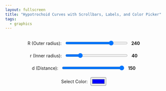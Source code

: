```yaml
---
layout: fullscreen
title: "Hypotrochoid Curves with Scrollbars, Labels, and Color Picker"
tags:
  - graphics
---
```


<style>
        .controls {
            margin-top: 20px;
            display: flex;
            flex-direction: column;
            align-items: center;
        }
        .control-group {
            margin: 10px 0;
            display: flex;
            align-items: center;
        }
        .control-group label {
            margin-right: 10px;
        }
        .color-spectrum {
            margin: 10px 0;
            width: 300px;
        }
        input[type="range"] {
            width: 200px;
        }
        .value-label {
            margin-left: 10px;
            font-weight: bold;
        }
</style>
<canvas id="canvas" width="600" height="600"></canvas>
<div class="controls">
        <div class="control-group">
            <label for="R">R (Outer radius):</label>
            <input type="range" id="R" min="50" max="300" value="240">
            <span id="R-value" class="value-label">240</span>
        </div>
        <div class="control-group">
            <label for="r">r (Inner radius):</label>
            <input type="range" id="r" min="10" max="150" value="40">
            <span id="r-value" class="value-label">40</span>
        </div>
        <div class="control-group">
            <label for="d">d (Distance):</label>
            <input type="range" id="d" min="10" max="150" value="150">
            <span id="d-value" class="value-label">150</span>
        </div>
        <div class="control-group">
            <label for="color">Select Color:</label>
            <input type="color" id="color" value="#0000ff">
        </div>
	<canvas id="gradientCanvas" width="300" height="50" class="color-spectrum"></canvas>
</div>

<script>
        const canvas = document.getElementById('canvas');
        const ctx = canvas.getContext('2d');
        const gradientCanvas = document.getElementById('gradientCanvas');
        const gradientCtx = gradientCanvas.getContext('2d');

        let R = 240;
        let r = 40;
        let d = 150;
        let rotationAngle = 0;
        let selectedColor = '#0000ff';

        function drawHypotrochoid() {
            const width = canvas.width;
            const height = canvas.height;
	    const centerX = width / 2;
	    const centerY = height / 2;

            ctx.clearRect(0, 0, width, height); // Clear canvas
            ctx.save();
            ctx.translate(width / 2, height / 2);
            ctx.rotate(rotationAngle * Math.PI / 180);
            ctx.translate(-width / 2, -height / 2);

            ctx.beginPath();
            const gradient = ctx.createLinearGradient(0, 0, width, height);
            const colors = generateGradientColors(selectedColor, 8);
            colors.forEach((color, index) => {
                gradient.addColorStop(index / (colors.length - 1), color);
            });
            ctx.strokeStyle = gradient;
            ctx.lineWidth = 2;


            for (let t = 0; t <= 2 * Math.PI * r / Math.gcd(R, r); t += 0.01) {
                const x = centerX + (R - r) * Math.cos(t) + d * Math.cos(((R - r) / r) * t);
                const y = centerY + (R - r) * Math.sin(t) - d * Math.sin(((R - r) / r) * t);
		if (t==0) 
            	ctx.moveTo(x, y);
		else
                ctx.lineTo(x, y);
            }

            ctx.stroke();
            ctx.restore();

            rotationAngle += 1;
        }

        // Utility function to calculate the greatest common divisor (GCD)
        Math.gcd = function(a, b) {
            return b ? Math.gcd(b, a % b) : Math.abs(a);
        };

        // Generate gradient of 8 colors near the selected base color
        function generateGradientColors(baseColor, steps) {
            let base = hexToRgb(baseColor);
            let colors = [];
            for (let i = 0; i < steps; i++) {
                let ratio = i / (steps - 1);
                let color = {
                    r: Math.round(base.r * (1 - ratio)),
                    g: Math.round(base.g * (1 - ratio)),
                    b: Math.round(base.b * (1 - ratio))
                };
                colors.push(`rgb(${color.r}, ${color.g}, ${color.b})`);
            }
            return colors;
        }

        // Convert hex color to RGB
        function hexToRgb(hex) {
            let bigint = parseInt(hex.slice(1), 16);
            let r = (bigint >> 16) & 255;
            let g = (bigint >> 8) & 255;
            let b = bigint & 255;
            return { r, g, b };
        }

        // Draw color spectrum
        function drawColorGradient() {
            const colors = generateGradientColors(selectedColor, 8);
            const width = gradientCanvas.width;
            const height = gradientCanvas.height;
            gradientCtx.clearRect(0, 0, width, height);
            const grad = gradientCtx.createLinearGradient(0, 0, width, 0);
            colors.forEach((color, index) => {
                grad.addColorStop(index / (colors.length - 1), color);
            });
            gradientCtx.fillStyle = grad;
            gradientCtx.fillRect(0, 0, width, height);
        }

        // Event listeners for the scrollbars and color input
        document.getElementById('R').addEventListener('input', function() {
            R = parseInt(this.value);
            document.getElementById('R-value').innerText = this.value;
        });
        document.getElementById('r').addEventListener('input', function() {
            r = parseInt(this.value);
            document.getElementById('r-value').innerText = this.value;
        });
        document.getElementById('d').addEventListener('input', function() {
            d = parseInt(this.value);
            document.getElementById('d-value').innerText = this.value;
        });
        document.getElementById('color').addEventListener('input', function() {
            selectedColor = this.value;
            drawColorGradient();
        });

        // Initialize the drawing and the color gradient
        setInterval(drawHypotrochoid, 100);
        drawColorGradient();
</script>
